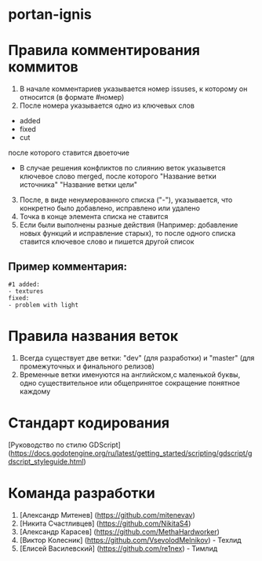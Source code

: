 # portan-ignis


# Правила комментирования коммитов
1. В начале комментариев указывается номер issuses, к которому он относится (в формате #номер)
2. После номера указывается одно из ключевых слов
- added 
- fixed 
- cut 

после которого ставится двоеточие
- В случае решения конфликтов по слиянию веток указывется ключевое слово merged, после которого "Название ветки источника" "Название ветки цели"
3. После, в виде ненумерованного списка ("-"), указывается, что конкретно было добавлено, исправлено или удалено
4. Точка в конце элемента списка не ставится
5. Если были выполнены разные действия (Например: добавление новых функций и исправление старых), то после одного списка ставится ключевое слово и пишется другой список

## Пример комментария:
```
#1 added:
- textures
fixed:
- problem with light 
```


# Правила названия веток
1. Всегда существует две ветки: "dev" (для разработки) и "master" (для промежуточных и финального релизов)
2. Временные ветки именуются на английском,с маленькой буквы, одно существительное или общепринятое сокращение понятное каждому


# Стандарт кодирования
[Руководство по стилю GDScript] (https://docs.godotengine.org/ru/latest/getting_started/scripting/gdscript/gdscript_styleguide.html)


# Команда разработки
1. [Александр Митенев] (https://github.com/mitenevav)
2. [Никита Счастливцев] (https://github.com/NikitaS4)
3. [Александр Карасев] (https://github.com/MethaHardworker)
4. [Виктор Колесник] (https://github.com/VsevolodMelnikov) - Техлид 
5. [Елисей Василевский] (https://github.com/re1nex) - Тимлид 
